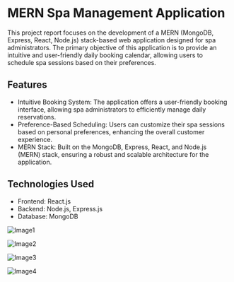 # MERN Spa Management Application
This project report focuses on the development of a MERN (MongoDB, Express, React, Node.js) stack-based web application designed for spa administrators. 
The primary objective of this application is to provide an intuitive and user-friendly daily booking calendar, allowing users to schedule spa sessions based on their preferences.

## Features
* Intuitive Booking System: The application offers a user-friendly booking interface, allowing spa administrators to efficiently manage daily reservations.
* Preference-Based Scheduling: Users can customize their spa sessions based on personal preferences, enhancing the overall customer experience.
* MERN Stack: Built on the MongoDB, Express, React, and Node.js (MERN) stack, ensuring a robust and scalable architecture for the application.

## Technologies Used
* Frontend: React.js
* Backend: Node.js, Express.js
* Database: MongoDB

![Image1](https://github.com/HamzaKarkouri/Reservation-Calendar-ReactJs-ExpresJs/assets/90202566/2e7a68d2-8c42-4139-b886-565ced08199c)

![Image2](https://github.com/HamzaKarkouri/Reservation-Calendar-ReactJs-ExpresJs/assets/90202566/ca844203-59f1-4bc6-b3b5-0b5223aa7a0f)

![Image3](https://github.com/HamzaKarkouri/Reservation-Calendar-ReactJs-ExpresJs/assets/90202566/9bdb642c-e0c9-4fa4-8fb9-1372d92aceeb)

![Image4](https://github.com/HamzaKarkouri/Reservation-Calendar-ReactJs-ExpresJs/assets/90202566/c1cf2e32-ffaf-4352-9e14-cae4631e9f8f)

